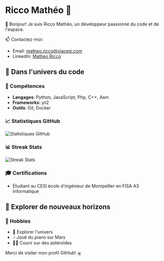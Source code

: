 # Ricco Mathéo 🚀

👋 Bonjour! Je suis Ricco Mathéo, un développeur passionné du code et de l'espace.

📫 Contactez-moi:
- Email: matheo.ricco@viacesi.com
- LinkedIn: [Matheo Ricco](https://www.linkedin.com/in/matheo-ricco)

## 🌌 Dans l'univers du code

### 🚀 Compétences
- **Langages**: Python, JavaScript, Php, C++, Asm
- **Frameworks**: yii2
- **Outils**: Git, Docker

### 📈 Statistiques GitHub
![Statistiques GitHub](https://github-readme-stats.vercel.app/api?username=Gnoule&show_icons=true&theme=radical)

### 📊 Streak Stats
![Streak Stats](https://github-readme-streak-stats.herokuapp.com/?user=Gnoule&theme=radical)

### 🎓 Certifications
- Étudiant au CESI école d'ingénieur de Montpellier en FISA A3 Informatique

## 🌠 Explorer de nouveaux horizons

### 🎨 Hobbies
- 🔭 Explorer l'univers
- 🎶 Joué du piano sur Mars
- 🏃‍♂️ Courir sur des astéroïdes

Merci de visiter mon profil GitHub! 🛸
